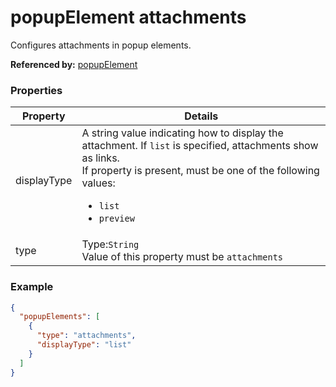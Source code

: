 # popupElement attachments

Configures attachments in popup elements.

**Referenced by:** [popupElement](popupElement.md)

### Properties

| Property | Details
| --- | ---
| displayType | A string value indicating how to display the attachment. If `list` is specified, attachments show as links.<br>If property is present, must be one of the following values: <ul><li>`list`</li><li>`preview`</li></ul>
| type | Type:`String`<br>Value of this property must be `attachments`


### Example

```json
{
  "popupElements": [
    {
      "type": "attachments",
      "displayType": "list"
    }
  ]
}
```

